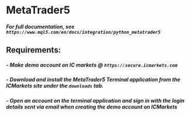 # __MetaTrader5__
##### For full documentation, see `https://www.mql5.com/en/docs/integration/python_metatrader5`

## __Requirements__:
##### - Make demo account on IC markets @ `https://secure.icmarkets.com`
##### - Download and install the MetaTrader5 Terminal application from the ICMarkets site under the `downloads` tab.
##### - Open an account on the terminal application and sign in with the login details sent via email when creating the demo account on ICMarkets